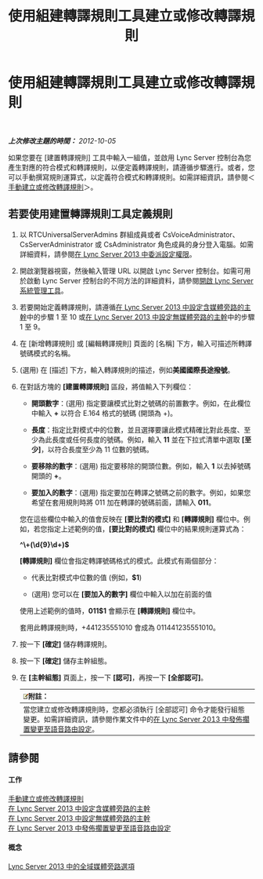 ﻿---
title: 使用組建轉譯規則工具建立或修改轉譯規則
TOCTitle: 使用組建轉譯規則工具建立或修改轉譯規則
ms:assetid: ba112df8-3bb4-48e4-a353-4bf9110ccd71
ms:mtpsurl: https://technet.microsoft.com/zh-tw/library/Gg412909(v=OCS.15)
ms:contentKeyID: 49292120
ms.date: 08/24/2015
mtps_version: v=OCS.15
ms.translationtype: HT
---

# 使用組建轉譯規則工具建立或修改轉譯規則

 

_**上次修改主題的時間：** 2012-10-05_

如果您要在 \[建置轉譯規則\] 工具中輸入一組值，並啟用 Lync Server 控制台為您產生對應的符合模式和轉譯規則，以便定義轉譯規則，請遵循步驟進行。或者，您可以手動撰寫規則運算式，以定義符合模式和轉譯規則。如需詳細資訊，請參閱＜[手動建立或修改轉譯規則](lync-server-2013-create-or-modify-a-translation-rule-manually.md)＞。

## 若要使用建置轉譯規則工具定義規則

1.  以 RTCUniversalServerAdmins 群組成員或者 CsVoiceAdministrator、CsServerAdministrator 或 CsAdministrator 角色成員的身分登入電腦。如需詳細資料，請參閱[在 Lync Server 2013 中委派設定權限](lync-server-2013-delegate-setup-permissions.md)。

2.  開啟瀏覽器視窗，然後輸入管理 URL 以開啟 Lync Server 控制台。如需可用於啟動 Lync Server 控制台的不同方法的詳細資料，請參閱[開啟 Lync Server 系統管理工具](lync-server-2013-open-lync-server-administrative-tools.md)。

3.  若要開始定義轉譯規則，請遵循[在 Lync Server 2013 中設定含媒體旁路的主幹](lync-server-2013-configure-a-trunk-with-media-bypass.md)中的步驟 1 至 10 或[在 Lync Server 2013 中設定無媒體旁路的主幹](lync-server-2013-configure-a-trunk-without-media-bypass.md)中的步驟 1 至 9。

4.  在 \[新增轉譯規則\] 或 \[編輯轉譯規則\] 頁面的 \[名稱\] 下方，輸入可描述所轉譯號碼模式的名稱。

5.  (選用) 在 \[描述\] 下方，輸入轉譯規則的描述，例如**美國國際長途撥號**。

6.  在對話方塊的 **\[建置轉譯規則\]** 區段，將值輸入下列欄位：
    
      - **開頭數字**：(選用) 指定要讓模式比對之號碼的前置數字。例如，在此欄位中輸入 **+** 以符合 E.164 格式的號碼 (開頭為 +)。
    
      - **長度**：指定比對模式中的位數，並且選擇要讓此模式精確比對此長度、至少為此長度或任何長度的號碼。例如，輸入 **11** 並在下拉式清單中選取 **\[至少\]**，以符合長度至少為 11 位數的號碼。
    
      - **要移除的數字**：(選用) 指定要移除的開頭位數。例如，輸入 **1** 以去掉號碼開頭的 **+**。
    
      - **要加入的數字**：(選用) 指定要加在轉譯之號碼之前的數字。例如，如果您希望在套用規則時將 011 加在轉譯的號碼前面，請輸入 **011**。
    
    您在這些欄位中輸入的值會反映在 **\[要比對的模式\]** 和 **\[轉譯規則\]** 欄位中。例如，若您指定上述範例的值，**\[要比對的模式\]** 欄位中的結果規則運算式為：
    
    **^\\+(\\d{9}\\d+)$**
    
    **\[轉譯規則\]** 欄位會指定轉譯號碼格式的模式。此模式有兩個部分：
    
      - 代表比對模式中位數的值 (例如，**$1**)
    
      - (選用) 您可以在 **\[要加入的數字\]** 欄位中輸入以加在前面的值
    
    使用上述範例的值時，**011$1** 會顯示在 **\[轉譯規則\]** 欄位中。
    
    套用此轉譯規則時，+441235551010 會成為 011441235551010。

7.  按一下 **\[確定\]** 儲存轉譯規則。

8.  按一下 **\[確定\]** 儲存主幹組態。

9.  在 **\[主幹組態\]** 頁面上，按一下 **\[認可\]**，再按一下 **\[全部認可\]**。
    
    <table>
    <thead>
    <tr class="header">
    <th><img src="images/Gg398811.note(OCS.15).gif" title="note" alt="note" />附註：</th>
    </tr>
    </thead>
    <tbody>
    <tr class="odd">
    <td>當您建立或修改轉譯規則時，您都必須執行 [全部認可] 命令才能發行組態變更。如需詳細資訊，請參閱作業文件中的<a href="lync-server-2013-publish-pending-changes-to-the-voice-routing-configuration.md">在 Lync Server 2013 中發佈擱置變更至語音路由設定</a>。</td>
    </tr>
    </tbody>
    </table>


## 請參閱

#### 工作

[手動建立或修改轉譯規則](lync-server-2013-create-or-modify-a-translation-rule-manually.md)  
[在 Lync Server 2013 中設定含媒體旁路的主幹](lync-server-2013-configure-a-trunk-with-media-bypass.md)  
[在 Lync Server 2013 中設定無媒體旁路的主幹](lync-server-2013-configure-a-trunk-without-media-bypass.md)  
[在 Lync Server 2013 中發佈擱置變更至語音路由設定](lync-server-2013-publish-pending-changes-to-the-voice-routing-configuration.md)  

#### 概念

[Lync Server 2013 中的全域媒體旁路選項](lync-server-2013-global-media-bypass-options.md)

